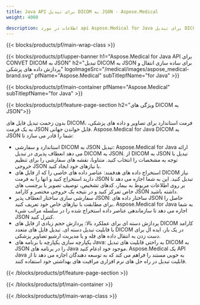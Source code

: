 ```yaml
---
title: Java API برای تبدیل DICOM به JSON - Aspose.Medical
weight: 4000

description: اطلاعات در مورد api Aspose.Medical for Java برای تبدیل DICOM به JSON
---
```


{{< blocks/products/pf/main-wrap-class >}}

{{< blocks/products/pf/upper-banner h1="Aspose.Medical for Java API برای CONVET DICOM به JSON" h2="تبدیل DICOM به JSON برای ساده سازی انتقال و پردازش داده های پزشکی" logoImageSrc="/medical/images/aspose_medical-brand.svg" pfName="Aspose.Medical" subTitlepfName="for Java" >}}

{{< blocks/products/pf/main-container pfName="Aspose.Medical" subTitlepfName="for Java" >}}

{{< blocks/products/pf/feature-page-section h2="ویژگی های DICOM به JSON">}}

<p>بدون زحمت تبدیل فایل های DICOM، فرمت استاندارد برای تصاویر و داده های پزشکی، به یک فرمت JSON قابل خواندن جهانی. Aspose.Medical for Java DICOM به JSON شما را قادر می سازد تا:</p>

<ul>
<li>استاندارد و سفارشی DICOM به JSON تبدیل: Aspose.Medical for Java ارائه می دهد انعطاف پذیری در تبدیل DICOM به JSON. از DICOM به JSON تبدیل با توجه به مشخصات را انتخاب کنید. متناوبا، نقشه های سفارشی را برای تنظیم خروجی JSON با نیازهای خود ایجاد کنید.</li>
<li>استخراج داده های هدفمند: عناصر داده های خاصی را که از فایل های DICOM نیاز دارید استخراج کنید و انها را به فرمت JSON تبدیل کنید. این به شما اجازه می دهد تا بر روی اطلاعات مربوط به بیمار، کدهای تشخیص، توصیف تصویر یا برچسب های خاص تمرکز کنید و در نتیجه یک خروجی مختصر و کارامد JSON داشته باشید.</li>
<li>سفارشی سازی ساختار انعطاف پذیر JSON: ساختار داده های JSON حاصل را برای مطابقت با نیازهای خاص خود تعریف کنید. Aspose.Medical for Java به شما اجازه می دهد تا سازماندهی عناصر داده استخراج شده را در سلسله مراتب شیء JSON کنترل کنید.</li>
<li>پردازش دسته ای برای عملکرد بالا: پردازش حجم زیادی از فایل های DICOM کارامد با قابلیت تبدیل دسته ای. تبدیل فایل های متعدد DICOM در یک بار، ایده ال برای دست زدن به انتقال داده های فله و یا مدیریت ارشیو تصاویر پزشکی.</li>
<li>یکپارچه سازی یکپارچه با برنامه های Java: به راحتی قابلیت های تبدیل DICOM به JSON را در برنامه های Java موجود خود ادغام کنید.  Aspose.Medical یک API Java به خوبی مستند را فراهم می کند که به توسعه دهندگان اجازه می دهد تا از قابلیت تبدیل در راه حل های نرم افزاری مراقبت های بهداشتی خود استفاده کنند.</li>
</ul>

{{< /blocks/products/pf/feature-page-section >}}

{{< /blocks/products/pf/main-container >}}

{{< /blocks/products/pf/main-wrap-class >}}